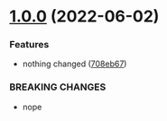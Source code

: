 # [1.0.0](https://github.com/menelai/http-request-cache/compare/v0.1.11...v1.0.0) (2022-06-02)


### Features

* nothing changed ([708eb67](https://github.com/menelai/http-request-cache/commit/708eb67e91204cf0adb4d1f3406fccf5c63542e1))


### BREAKING CHANGES

* nope
